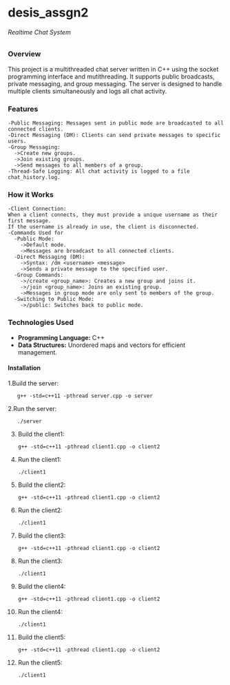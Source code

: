 # desis_assgn2

###### Realtime Chat System

### Overview

This project is a multithreaded chat server written in C++ using the socket programming interface and mutithreading. 
It supports public broadcasts, private messaging, and group messaging. The server is designed to handle multiple clients simultaneously and logs all chat activity.

### Features

    -Public Messaging: Messages sent in public mode are broadcasted to all connected clients.
    -Direct Messaging (DM): Clients can send private messages to specific users.
    -Group Messaging:
      ->Create new groups.
      ->Join existing groups.
      ->Send messages to all members of a group.
    -Thread-Safe Logging: All chat activity is logged to a file chat_history.log.

### How it Works

    -Client Connection:
    When a client connects, they must provide a unique username as their first message.
    If the username is already in use, the client is disconnected.
    -Commands Used for
      -Public Mode:
        ->Default mode.
        ->Messages are broadcast to all connected clients.
      -Direct Messaging (DM):
        ->Syntax: /dm <username> <message>
        ->Sends a private message to the specified user.
      -Group Commands:
        ->/create <group_name>: Creates a new group and joins it.
        ->/join <group_name>: Joins an existing group.
        ->Messages in group mode are only sent to members of the group.
      -Switching to Public Mode:
        ->/public: Switches back to public mode.


### Technologies Used

- **Programming Language:** C++
- **Data Structures:** Unordered maps and vectors for efficient management.

#### Installation

1.Build the server:
    
       g++ -std=c++11 -pthread server.cpp -o server

2.Run the server:

       ./server

3. Build the client1:

       g++ -std=c++11 -pthread client1.cpp -o client2
   
4. Run the client1:
   
       ./client1

5. Build the client2:

       g++ -std=c++11 -pthread client1.cpp -o client2
   
6. Run the client2:
   
       ./client1

7. Build the client3:

       g++ -std=c++11 -pthread client1.cpp -o client2
   
8. Run the client3:
   
       ./client1

9. Build the client4:

       g++ -std=c++11 -pthread client1.cpp -o client2
   
10. Run the client4:
   
        ./client1

11. Build the client5:

        g++ -std=c++11 -pthread client1.cpp -o client2
   
12. Run the client5:
   
        ./client1

